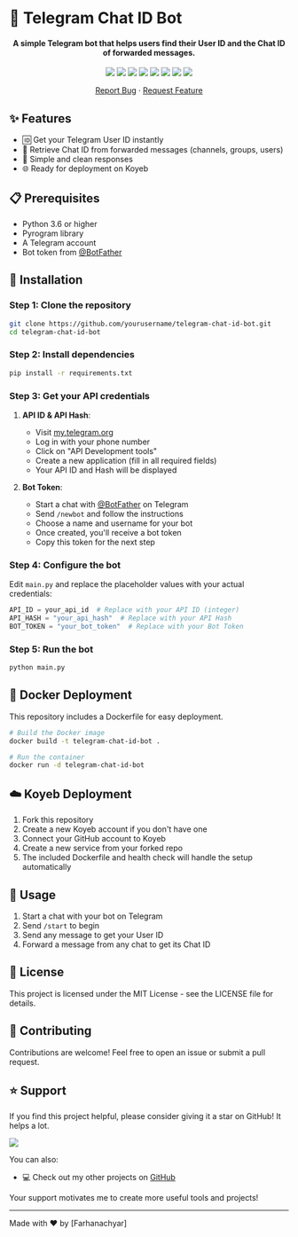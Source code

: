 # 🤖 Telegram Chat ID Bot


<p align="center">
  <h4 align="center">A simple Telegram bot that helps users find their User ID and the Chat ID of forwarded messages.</h4>

  <p align="center">
    <a href="https://codeclimate.com/github/Farhanachyar/Chat-ID-Telegram-Bot/maintainability"><img src="https://api.codeclimate.com/v1/badges/c60f42d7d0b61bd33e98/maintainability" /></a>
    <a href="https://github.com/Farhanachyar/Chat-ID-Telegram-Bot/actions/workflows/test-deploy.yml"><img src="https://github.com/Farhanachyar/Chat-ID-Telegram-Bot/actions/workflows/test-deploy.yml/badge.svg" /></a>
    <a href="https://github.com/Farhanachyar/Chat-ID-Telegram-Bot/issues"><img src="https://img.shields.io/github/issues/Farhanachyar/Chat-ID-Telegram-Bot"/></a>
    <a href="https://github.com/Farhanachyar/Chat-ID-Telegram-Bot/stargazers"><img src="https://img.shields.io/github/stars/Farhanachyar/Chat-ID-Telegram-Bot"/></a>
    <a href="https://github.com/Farhanachyar/Chat-ID-Telegram-Bot/network/members"><img src="https://img.shields.io/github/forks/Farhanachyar/Chat-ID-Telegram-Bot"/></a>
    <a href="https://github.com/Farhanachyar/Chat-ID-Telegram-Bot/commits/main"><img src="https://img.shields.io/github/last-commit/Farhanachyar/Chat-ID-Telegram-Bot/main"/></a>
    <a href="https://github.com/arifszn/gitprofile/blob/main/CONTRIBUTING.md"><img src="https://img.shields.io/badge/contributions-welcome-brightgreen.svg?style=flat"/></a>
    <a href="https://github.com/Farhanachyar/Chat-ID-Telegram-Bot/blob/main/LICENSE"><img src="https://img.shields.io/github/license/Farhanachyar/Chat-ID-Telegram-Bot"/></a>

  </p>

  <p align="center">
    <a href="https://github.com/Farhanachyar/Chat-ID-Telegram-Bot/issues">Report Bug</a>
    ·
    <a href="https://github.com/Farhanachyar/Chat-ID-Telegram-Bot/discussions">Request Feature</a>
  </p>
</p>

## ✨ Features

- 🆔 Get your Telegram User ID instantly
- 📨 Retrieve Chat ID from forwarded messages (channels, groups, users)
- 🔄 Simple and clean responses
- 🌐 Ready for deployment on Koyeb

## 📋 Prerequisites

- Python 3.6 or higher
- Pyrogram library
- A Telegram account
- Bot token from [@BotFather](https://t.me/BotFather)

## 🚀 Installation

### Step 1: Clone the repository

```bash
git clone https://github.com/yourusername/telegram-chat-id-bot.git
cd telegram-chat-id-bot
```

### Step 2: Install dependencies

```bash
pip install -r requirements.txt
```

### Step 3: Get your API credentials

1. **API ID & API Hash**:
   - Visit [my.telegram.org](https://my.telegram.org/auth)
   - Log in with your phone number
   - Click on "API Development tools"
   - Create a new application (fill in all required fields)
   - Your API ID and Hash will be displayed

2. **Bot Token**:
   - Start a chat with [@BotFather](https://t.me/BotFather) on Telegram
   - Send `/newbot` and follow the instructions
   - Choose a name and username for your bot
   - Once created, you'll receive a bot token
   - Copy this token for the next step

### Step 4: Configure the bot

Edit `main.py` and replace the placeholder values with your actual credentials:

```python
API_ID = your_api_id  # Replace with your API ID (integer)
API_HASH = "your_api_hash"  # Replace with your API Hash
BOT_TOKEN = "your_bot_token"  # Replace with your Bot Token
```

### Step 5: Run the bot

```bash
python main.py
```

## 🐳 Docker Deployment

This repository includes a Dockerfile for easy deployment.

```bash
# Build the Docker image
docker build -t telegram-chat-id-bot .

# Run the container
docker run -d telegram-chat-id-bot
```

## ☁️ Koyeb Deployment

1. Fork this repository
2. Create a new Koyeb account if you don't have one
3. Connect your GitHub account to Koyeb
4. Create a new service from your forked repo
5. The included Dockerfile and health check will handle the setup automatically

## 📝 Usage

1. Start a chat with your bot on Telegram
2. Send `/start` to begin
3. Send any message to get your User ID
4. Forward a message from any chat to get its Chat ID

## 📄 License

This project is licensed under the MIT License - see the LICENSE file for details.

## 🤝 Contributing

Contributions are welcome! Feel free to open an issue or submit a pull request.

## ⭐ Support

If you find this project helpful, please consider giving it a star on GitHub! It helps a lot.

<a href="https://github.com/Farhanachyar/Chat-ID-Telegram-Bot/stargazers"><img src="https://img.shields.io/github/stars/farhanachyar/Chat-ID-Telegram-Bot"/></a>

You can also:
- 💻 Check out my other projects on [GitHub](https://github.com/farhanachyar)


Your support motivates me to create more useful tools and projects!

---

Made with ❤️ by [Farhanachyar]
